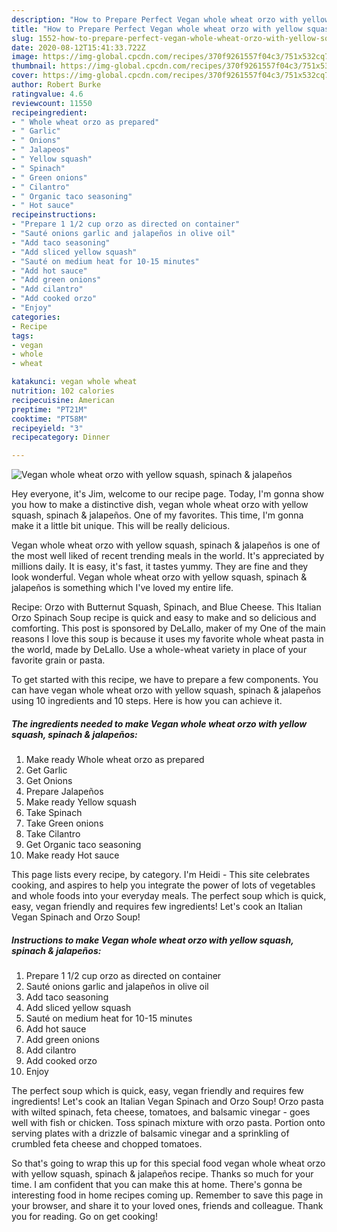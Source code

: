 ```yaml
---
description: "How to Prepare Perfect Vegan whole wheat orzo with yellow squash, spinach &amp;amp; jalapeños"
title: "How to Prepare Perfect Vegan whole wheat orzo with yellow squash, spinach &amp;amp; jalapeños"
slug: 1552-how-to-prepare-perfect-vegan-whole-wheat-orzo-with-yellow-squash-spinach-and-amp-jalapenos
date: 2020-08-12T15:41:33.722Z
image: https://img-global.cpcdn.com/recipes/370f9261557f04c3/751x532cq70/vegan-whole-wheat-orzo-with-yellow-squash-spinach-jalapenos-recipe-main-photo.jpg
thumbnail: https://img-global.cpcdn.com/recipes/370f9261557f04c3/751x532cq70/vegan-whole-wheat-orzo-with-yellow-squash-spinach-jalapenos-recipe-main-photo.jpg
cover: https://img-global.cpcdn.com/recipes/370f9261557f04c3/751x532cq70/vegan-whole-wheat-orzo-with-yellow-squash-spinach-jalapenos-recipe-main-photo.jpg
author: Robert Burke
ratingvalue: 4.6
reviewcount: 11550
recipeingredient:
- " Whole wheat orzo as prepared"
- " Garlic"
- " Onions"
- " Jalapeos"
- " Yellow squash"
- " Spinach"
- " Green onions"
- " Cilantro"
- " Organic taco seasoning"
- " Hot sauce"
recipeinstructions:
- "Prepare 1 1/2 cup orzo as directed on container"
- "Sauté onions garlic and jalapeños in olive oil"
- "Add taco seasoning"
- "Add sliced yellow squash"
- "Sauté on medium heat for 10-15 minutes"
- "Add hot sauce"
- "Add green onions"
- "Add cilantro"
- "Add cooked orzo"
- "Enjoy"
categories:
- Recipe
tags:
- vegan
- whole
- wheat

katakunci: vegan whole wheat 
nutrition: 102 calories
recipecuisine: American
preptime: "PT21M"
cooktime: "PT58M"
recipeyield: "3"
recipecategory: Dinner

---
```



![Vegan whole wheat orzo with yellow squash, spinach &amp; jalapeños](https://img-global.cpcdn.com/recipes/370f9261557f04c3/751x532cq70/vegan-whole-wheat-orzo-with-yellow-squash-spinach-jalapenos-recipe-main-photo.jpg)

Hey everyone, it's Jim, welcome to our recipe page. Today, I'm gonna show you how to make a distinctive dish, vegan whole wheat orzo with yellow squash, spinach &amp; jalapeños. One of my favorites. This time, I'm gonna make it a little bit unique. This will be really delicious.

Vegan whole wheat orzo with yellow squash, spinach &amp; jalapeños is one of the most well liked of recent trending meals in the world. It's appreciated by millions daily. It is easy, it's fast, it tastes yummy. They are fine and they look wonderful. Vegan whole wheat orzo with yellow squash, spinach &amp; jalapeños is something which I've loved my entire life.

Recipe: Orzo with Butternut Squash, Spinach, and Blue Cheese. This Italian Orzo Spinach Soup recipe is quick and easy to make and so delicious and comforting. This post is sponsored by DeLallo, maker of my One of the main reasons I love this soup is because it uses my favorite whole wheat pasta in the world, made by DeLallo. Use a whole-wheat variety in place of your favorite grain or pasta.


To get started with this recipe, we have to prepare a few components. You can have vegan whole wheat orzo with yellow squash, spinach &amp; jalapeños using 10 ingredients and 10 steps. Here is how you can achieve it.

<!--inarticleads1-->

##### The ingredients needed to make Vegan whole wheat orzo with yellow squash, spinach &amp; jalapeños:

1. Make ready  Whole wheat orzo as prepared
1. Get  Garlic
1. Get  Onions
1. Prepare  Jalapeños
1. Make ready  Yellow squash
1. Take  Spinach
1. Take  Green onions
1. Take  Cilantro
1. Get  Organic taco seasoning
1. Make ready  Hot sauce


This page lists every recipe, by category. I&#39;m Heidi - This site celebrates cooking, and aspires to help you integrate the power of lots of vegetables and whole foods into your everyday meals. The perfect soup which is quick, easy, vegan friendly and requires few ingredients! Let&#39;s cook an Italian Vegan Spinach and Orzo Soup! 

<!--inarticleads2-->

##### Instructions to make Vegan whole wheat orzo with yellow squash, spinach &amp; jalapeños:

1. Prepare 1 1/2 cup orzo as directed on container
1. Sauté onions garlic and jalapeños in olive oil
1. Add taco seasoning
1. Add sliced yellow squash
1. Sauté on medium heat for 10-15 minutes
1. Add hot sauce
1. Add green onions
1. Add cilantro
1. Add cooked orzo
1. Enjoy


The perfect soup which is quick, easy, vegan friendly and requires few ingredients! Let&#39;s cook an Italian Vegan Spinach and Orzo Soup! Orzo pasta with wilted spinach, feta cheese, tomatoes, and balsamic vinegar - goes well with fish or chicken. Toss spinach mixture with orzo pasta. Portion onto serving plates with a drizzle of balsamic vinegar and a sprinkling of crumbled feta cheese and chopped tomatoes. 

So that's going to wrap this up for this special food vegan whole wheat orzo with yellow squash, spinach &amp; jalapeños recipe. Thanks so much for your time. I am confident that you can make this at home. There's gonna be interesting food in home recipes coming up. Remember to save this page in your browser, and share it to your loved ones, friends and colleague. Thank you for reading. Go on get cooking!
